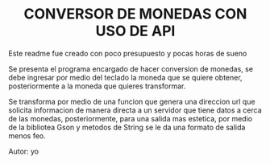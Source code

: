 <h1 align = "center"> CONVERSOR DE MONEDAS CON USO DE API </h1>
Este readme fue creado con poco presupuesto y pocas horas de sueno

Se presenta el programa encargado de hacer conversion de monedas, se debe ingresar
por medio del teclado la moneda que se quiere obtener, posteriormente a la moneda
que quieres transformar.

Se transforma por medio de una funcion que genera una direccion url que solicita informacion
de manera directa a un servidor que tiene datos a cerca de las monedas, 
posteriormente, para una salida mas estetica, por medio de la bibliotea Gson y metodos de String
se le da una formato de salida menos feo.

Autor: yo
